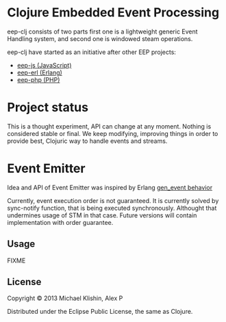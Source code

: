 # Clojure Embedded Event Processing

eep-clj consists of two parts first one is a lightweight generic Event Handling system,
and second one is windowed steam operations.

eep-clj have started as an initiative after other EEP projects:

  * [eep-js (JavaScript)](https://github.com/darach/eep-erl)
  * [eep-erl (Erlang)](https://github.com/darach/eep-erl)
  * [eep-php (PHP)](https://github.com/ianbarber/eep-php)

# Project status

This is a thought experiment, API can change at any moment. Nothing is considered stable
or final. We keep modifying, improving things in order to provide best, Clojuric way to
handle events and streams.

# Event Emitter

Idea and API of Event Emitter was inspired by Erlang [gen_event behavior](http://www.erlang.org/doc/man/gen_event.html)

Currently, event execution order is not guaranteed. It is currently solved by sync-notify function,
that is being executed synchronously. Althought that undermines usage of STM in that case. Future
versions will contain implementation with order guarantee.

## Usage

FIXME

## License

Copyright © 2013 Michael Klishin, Alex P

Distributed under the Eclipse Public License, the same as Clojure.
